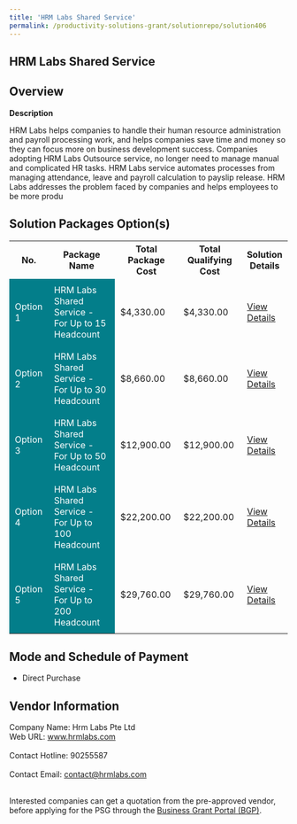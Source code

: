 ```yaml
---
title: 'HRM Labs Shared Service'
permalink: /productivity-solutions-grant/solutionrepo/solution406
---
```


## HRM Labs Shared Service

## Overview

**Description**

HRM Labs helps companies to handle their human resource administration and payroll processing work, and helps companies save time and money so they can focus more on business development success. Companies adopting HRM Labs Outsource service, no longer need to manage manual and complicated HR tasks. HRM Labs service automates processes from managing attendance, leave and payroll calculation to payslip release. HRM Labs addresses the problem faced by companies and helps employees to be more produ

## Solution Packages Option(s)

<table>
<tr>
<th><b>No.</b></th>
<th><b>Package Name</b></th>
<th><b>Total Package Cost</b></th>
<th><b>Total Qualifying Cost</b></th>
<th><b>Solution Details</b></th>
</tr>
<tr>
<td style='padding: 10px; background-color: #037E8A; color: #FFFFFF;'>Option 1</td>
<td style='padding: 10px; background-color: #037E8A; color: #FFFFFF;'>HRM Labs Shared Service - For Up to 15 Headcount</td>
<td style='padding: 10px;'>$4,330.00</td>
<td style='padding: 10px;'>$4,330.00</td>
<td style='padding: 10px;'><a href='/images/psg/Hrm_Labs_Desensitised_Annex_3_Part_1.pdf' target='_blank'>View Details</a></td>
</tr>
<tr>
<td style='padding: 10px; background-color: #037E8A; color: #FFFFFF;'>Option 2</td>
<td style='padding: 10px; background-color: #037E8A; color: #FFFFFF;'>HRM Labs Shared Service - For Up to 30 Headcount</td>
<td style='padding: 10px;'>$8,660.00</td>
<td style='padding: 10px;'>$8,660.00</td>
<td style='padding: 10px;'><a href='/images/psg/Hrm_Labs_Desensitised_Annex_3_Part_2.pdf' target='_blank'>View Details</a></td>
</tr>
<tr>
<td style='padding: 10px; background-color: #037E8A; color: #FFFFFF;'>Option 3</td>
<td style='padding: 10px; background-color: #037E8A; color: #FFFFFF;'>HRM Labs Shared Service - For Up to 50 Headcount</td>
<td style='padding: 10px;'>$12,900.00</td>
<td style='padding: 10px;'>$12,900.00</td>
<td style='padding: 10px;'><a href='/images/psg/Hrm_Labs_Desensitised_Annex_3_Part_3.pdf' target='_blank'>View Details</a></td>
</tr>
<tr>
<td style='padding: 10px; background-color: #037E8A; color: #FFFFFF;'>Option 4</td>
<td style='padding: 10px; background-color: #037E8A; color: #FFFFFF;'>HRM Labs Shared Service - For Up to 100 Headcount</td>
<td style='padding: 10px;'>$22,200.00</td>
<td style='padding: 10px;'>$22,200.00</td>
<td style='padding: 10px;'><a href='/images/psg/Hrm_Labs_Desensitised_Annex_3_Part_4.pdf' target='_blank'>View Details</a></td>
</tr>
<tr>
<td style='padding: 10px; background-color: #037E8A; color: #FFFFFF;'>Option 5</td>
<td style='padding: 10px; background-color: #037E8A; color: #FFFFFF;'>HRM Labs Shared Service - For Up to 200 Headcount</td>
<td style='padding: 10px;'>$29,760.00</td>
<td style='padding: 10px;'>$29,760.00</td>
<td style='padding: 10px;'><a href='/images/psg/Hrm_Labs_Desensitised_Annex_3_Part_5.pdf' target='_blank'>View Details</a></td>
</tr>
</table>

## Mode and Schedule of Payment

 - Direct Purchase

## Vendor Information

 Company Name: Hrm Labs Pte Ltd<br>Web URL: www.hrmlabs.com <br><br>Contact Hotline: 90255587 <br><br>Contact Email: contact@hrmlabs.com <br><br>

Interested companies can get a quotation from the pre-approved vendor, before applying for the PSG through the <a href='https://www.businessgrants.gov.sg/' target='_blank' rel='noopener'>Business Grant Portal (BGP)</a>.

<script src="/jquery/resize-tables.js"></script>
